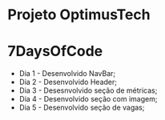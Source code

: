 # Projeto OptimusTech
# 7DaysOfCode

+ Dia 1 - Desenvolvido NavBar;  
+ Dia 2 - Desenvolvido Header; 
+ Dia 3 - Desesnvolvido seção de métricas; 
+ Dia 4 - Desenvolvido seção com imagem;
+ Dia 5 - Desenvolvido seção de vagas;